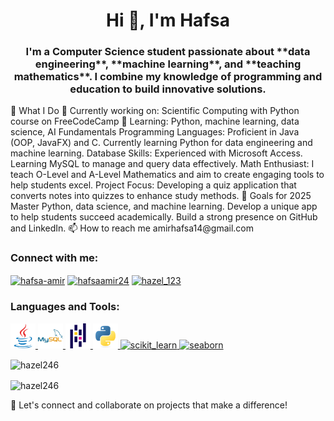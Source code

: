 <h1 align="center">Hi 👋, I'm Hafsa</h1> <h3 align="center">I'm a Computer Science student passionate about **data engineering**, **machine learning**, and **teaching mathematics**. I combine my knowledge of programming and education to build innovative solutions.</h3>
🌟 What I Do
🔭 Currently working on: Scientific Computing with Python course on FreeCodeCamp
🌱 Learning: Python, machine learning, data science, AI Fundamentals
Programming Languages:
Proficient in Java (OOP, JavaFX) and C.
Currently learning Python for data engineering and machine learning.
Database Skills:
Experienced with Microsoft Access.
Learning MySQL to manage and query data effectively.
Math Enthusiast:
I teach O-Level and A-Level Mathematics and aim to create engaging tools to help students excel.
Project Focus:
Developing a quiz application that converts notes into quizzes to enhance study methods.
🚀 Goals for 2025
Master Python, data science, and machine learning.
Develop a unique app to help students succeed academically.
Build a strong presence on GitHub and LinkedIn.
📫 How to reach me
amirhafsa14@gmail.com

<h3 align="left">Connect with me:</h3> <p align="left"> <a href="https://linkedin.com/in/hafsa-amir-23b18b215/" target="blank"><img align="center" src="https://raw.githubusercontent.com/rahuldkjain/github-profile-readme-generator/master/src/images/icons/Social/linked-in-alt.svg" alt="hafsa-amir" height="30" width="40" /></a> <a href="https://kaggle.com/hafsaamir24" target="blank"><img align="center" src="https://raw.githubusercontent.com/rahuldkjain/github-profile-readme-generator/master/src/images/icons/Social/kaggle.svg" alt="hafsaamir24" height="30" width="40" /></a> <a href="https://www.leetcode.com/hazel_123" target="blank"><img align="center" src="https://raw.githubusercontent.com/rahuldkjain/github-profile-readme-generator/master/src/images/icons/Social/leet-code.svg" alt="hazel_123" height="30" width="40" /></a> </p>
<h3 align="left">Languages and Tools:</h3> <p align="left"> <a href="https://www.java.com" target="_blank" rel="noreferrer"> <img src="https://raw.githubusercontent.com/devicons/devicon/master/icons/java/java-original.svg" alt="java" width="40" height="40"/> </a> <a href="https://www.mysql.com/" target="_blank" rel="noreferrer"> <img src="https://raw.githubusercontent.com/devicons/devicon/master/icons/mysql/mysql-original-wordmark.svg" alt="mysql" width="40" height="40"/> </a> <a href="https://pandas.pydata.org/" target="_blank" rel="noreferrer"> <img src="https://raw.githubusercontent.com/devicons/devicon/2ae2a900d2f041da66e950e4d48052658d850630/icons/pandas/pandas-original.svg" alt="pandas" width="40" height="40"/> </a> <a href="https://www.python.org" target="_blank" rel="noreferrer"> <img src="https://raw.githubusercontent.com/devicons/devicon/master/icons/python/python-original.svg" alt="python" width="40" height="40"/> </a> <a href="https://scikit-learn.org/" target="_blank" rel="noreferrer"> <img src="https://upload.wikimedia.org/wikipedia/commons/0/05/Scikit_learn_logo_small.svg" alt="scikit_learn" width="40" height="40"/> </a> <a href="https://seaborn.pydata.org/" target="_blank" rel="noreferrer"> <img src="https://seaborn.pydata.org/_images/logo-mark-lightbg.svg" alt="seaborn" width="40" height="40"/> </a> </p>
<p><img align="center" src="https://github-readme-stats.vercel.app/api/top-langs?username=hazel246&show_icons=true&locale=en&layout=compact" alt="hazel246" /></p> <p><img align="center" src="https://github-readme-streak-stats.herokuapp.com/?user=hazel246&" alt="hazel246" /></p>
🌟 Let's connect and collaborate on projects that make a difference!
